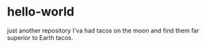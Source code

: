 # hello-world
just another repository
I'va had tacos on the moon and find them far superior to Earth tacos.
